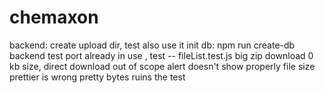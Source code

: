 # chemaxon
backend:
create upload dir, test also use it
init db: npm run create-db
backend test port already in use , test -- fileList.test.js
big zip download 0 kb size, direct download out of scope
alert doesn't show properly
file size prettier is wrong
pretty bytes ruins the test